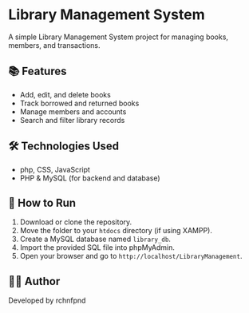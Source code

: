 # Library Management System

A simple Library Management System project for managing books, members, and transactions.

## 📚 Features
- Add, edit, and delete books
- Track borrowed and returned books
- Manage members and accounts
- Search and filter library records

## 🛠️ Technologies Used
- php, CSS, JavaScript
- PHP & MySQL (for backend and database)

## 🚀 How to Run
1. Download or clone the repository.
2. Move the folder to your `htdocs` directory (if using XAMPP).
3. Create a MySQL database named `library_db`.
4. Import the provided SQL file into phpMyAdmin.
5. Open your browser and go to `http://localhost/LibraryManagement`.

## 👩‍💻 Author
Developed by rchnfpnd
